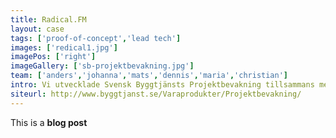 ```yaml
---
title: Radical.FM
layout: case
tags: ['proof-of-concept','lead tech']
images: ['redical1.jpg']
imagePos: ['right']
imageGallery: ['sb-projektbevakning.jpg']
team: ['anders','johanna','mats','dennis','maria','christian']
intro: Vi utvecklade Svensk Byggtjänsts Projektbevakning tillsammans med byråpartnern Britny.
siteurl: http://www.byggtjanst.se/Varaprodukter/Projektbevakning/
---
```


This is a **blog post**

